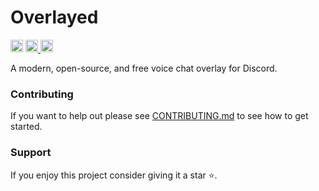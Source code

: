 # Overlayed

<img alt="GitHub" height=20 src="https://img.shields.io/github/stars/Hacksore/overlayed?style=&logo=github&logoColor=white&label=Stars&labelColor=%23111&color=%23111" />
<a href="https://discord.gg/eXmeNkVjye" target="_parent">
<img alt="Discord" height=20 src="https://img.shields.io/discord/906349283358408704?style=&logo=discord&logoColor=white&label=%20&labelColor=%237389D8&color=%237389D8" />
</a>
<a href="https://twitter.com/OverlayedDev" target="_parent">
<img alt="Twitter" height=20 src="https://img.shields.io/twitter/follow/overlayeddev.svg?style=&logo=twitter&logoColor=white&label=@OverlayedDev&labelColor=%231DA1F2&color=%231DA1F2" />
</a>

A modern, open-source, and free voice chat overlay for Discord.

### Contributing

If you want to help out please see [CONTRIBUTING.md](./CONTRIBUTING.md) to see how to get started.

### Support

If you enjoy this project consider giving it a star ⭐.
